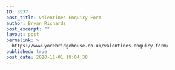 ```yaml
---
ID: 3537
post_title: Valentines Enquiry Form
author: Bryan Richards
post_excerpt: ""
layout: post
permalink: >
  https://www.yorebridgehouse.co.uk/valentines-enquiry-form/
published: true
post_date: 2020-11-01 19:04:38
---
```

<script charset="utf-8" type="text/javascript" src="//js.hsforms.net/forms/shell.js"></script>
<script>
  hbspt.forms.create({
	portalId: "8682020",
	formId: "6f472aa4-93db-4a70-ae9f-0fbdc91074a7"
});
</script>